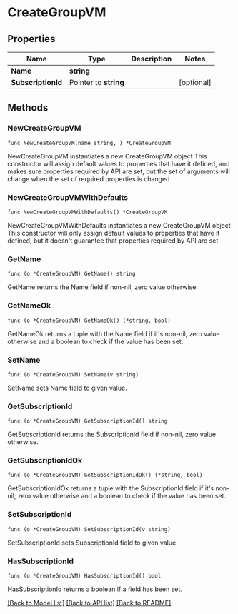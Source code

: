 # CreateGroupVM

## Properties

Name | Type | Description | Notes
------------ | ------------- | ------------- | -------------
**Name** | **string** |  | 
**SubscriptionId** | Pointer to **string** |  | [optional] 

## Methods

### NewCreateGroupVM

`func NewCreateGroupVM(name string, ) *CreateGroupVM`

NewCreateGroupVM instantiates a new CreateGroupVM object
This constructor will assign default values to properties that have it defined,
and makes sure properties required by API are set, but the set of arguments
will change when the set of required properties is changed

### NewCreateGroupVMWithDefaults

`func NewCreateGroupVMWithDefaults() *CreateGroupVM`

NewCreateGroupVMWithDefaults instantiates a new CreateGroupVM object
This constructor will only assign default values to properties that have it defined,
but it doesn't guarantee that properties required by API are set

### GetName

`func (o *CreateGroupVM) GetName() string`

GetName returns the Name field if non-nil, zero value otherwise.

### GetNameOk

`func (o *CreateGroupVM) GetNameOk() (*string, bool)`

GetNameOk returns a tuple with the Name field if it's non-nil, zero value otherwise
and a boolean to check if the value has been set.

### SetName

`func (o *CreateGroupVM) SetName(v string)`

SetName sets Name field to given value.


### GetSubscriptionId

`func (o *CreateGroupVM) GetSubscriptionId() string`

GetSubscriptionId returns the SubscriptionId field if non-nil, zero value otherwise.

### GetSubscriptionIdOk

`func (o *CreateGroupVM) GetSubscriptionIdOk() (*string, bool)`

GetSubscriptionIdOk returns a tuple with the SubscriptionId field if it's non-nil, zero value otherwise
and a boolean to check if the value has been set.

### SetSubscriptionId

`func (o *CreateGroupVM) SetSubscriptionId(v string)`

SetSubscriptionId sets SubscriptionId field to given value.

### HasSubscriptionId

`func (o *CreateGroupVM) HasSubscriptionId() bool`

HasSubscriptionId returns a boolean if a field has been set.


[[Back to Model list]](../README.md#documentation-for-models) [[Back to API list]](../README.md#documentation-for-api-endpoints) [[Back to README]](../README.md)


